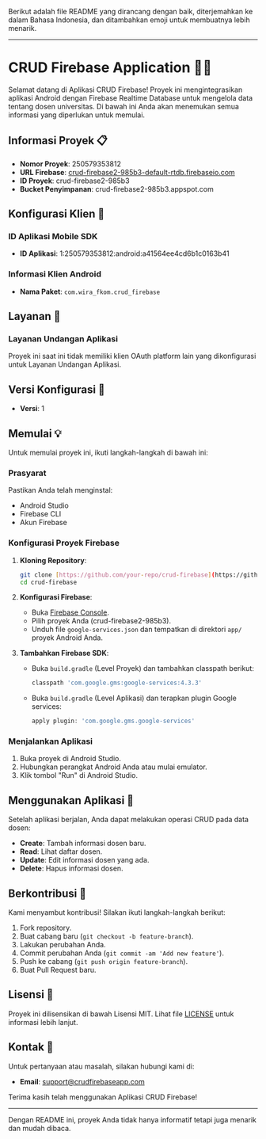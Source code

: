 Berikut adalah file README yang dirancang dengan baik, diterjemahkan ke dalam Bahasa Indonesia, dan ditambahkan emoji untuk membuatnya lebih menarik.

---

# CRUD Firebase Application 📱🔥

Selamat datang di Aplikasi CRUD Firebase! Proyek ini mengintegrasikan aplikasi Android dengan Firebase Realtime Database untuk mengelola data tentang dosen universitas. Di bawah ini Anda akan menemukan semua informasi yang diperlukan untuk memulai.

## Informasi Proyek 📋

- **Nomor Proyek**: 250579353812
- **URL Firebase**: [crud-firebase2-985b3-default-rtdb.firebaseio.com](https://crud-firebase2-985b3-default-rtdb.firebaseio.com)
- **ID Proyek**: crud-firebase2-985b3
- **Bucket Penyimpanan**: crud-firebase2-985b3.appspot.com

## Konfigurasi Klien 🔧

### ID Aplikasi Mobile SDK
- **ID Aplikasi**: 1:250579353812:android:a41564ee4cd6b1c0163b41

### Informasi Klien Android
- **Nama Paket**: `com.wira_fkom.crud_firebase`

## Layanan 🚀

### Layanan Undangan Aplikasi
Proyek ini saat ini tidak memiliki klien OAuth platform lain yang dikonfigurasi untuk Layanan Undangan Aplikasi.

## Versi Konfigurasi 📌
- **Versi**: 1

## Memulai 💡

Untuk memulai proyek ini, ikuti langkah-langkah di bawah ini:

### Prasyarat

Pastikan Anda telah menginstal:
- Android Studio
- Firebase CLI
- Akun Firebase

### Konfigurasi Proyek Firebase

1. **Kloning Repository**:
    ```bash
    git clone [https://github.com/your-repo/crud-firebase](https://github.com/Wira07/Crud-Firebase)
    cd crud-firebase
    ```

2. **Konfigurasi Firebase**:
    - Buka [Firebase Console](https://console.firebase.google.com/).
    - Pilih proyek Anda (crud-firebase2-985b3).
    - Unduh file `google-services.json` dan tempatkan di direktori `app/` proyek Android Anda.

3. **Tambahkan Firebase SDK**:
    - Buka `build.gradle` (Level Proyek) dan tambahkan classpath berikut:
      ```gradle
      classpath 'com.google.gms:google-services:4.3.3'
      ```
    - Buka `build.gradle` (Level Aplikasi) dan terapkan plugin Google services:
      ```gradle
      apply plugin: 'com.google.gms.google-services'
      ```

### Menjalankan Aplikasi

1. Buka proyek di Android Studio.
2. Hubungkan perangkat Android Anda atau mulai emulator.
3. Klik tombol "Run" di Android Studio.

## Menggunakan Aplikasi 📲

Setelah aplikasi berjalan, Anda dapat melakukan operasi CRUD pada data dosen:
- **Create**: Tambah informasi dosen baru.
- **Read**: Lihat daftar dosen.
- **Update**: Edit informasi dosen yang ada.
- **Delete**: Hapus informasi dosen.

## Berkontribusi 🤝

Kami menyambut kontribusi! Silakan ikuti langkah-langkah berikut:
1. Fork repository.
2. Buat cabang baru (`git checkout -b feature-branch`).
3. Lakukan perubahan Anda.
4. Commit perubahan Anda (`git commit -am 'Add new feature'`).
5. Push ke cabang (`git push origin feature-branch`).
6. Buat Pull Request baru.

## Lisensi 📄

Proyek ini dilisensikan di bawah Lisensi MIT. Lihat file [LICENSE](LICENSE) untuk informasi lebih lanjut.

## Kontak 📧

Untuk pertanyaan atau masalah, silakan hubungi kami di:
- **Email**: support@crudfirebaseapp.com

Terima kasih telah menggunakan Aplikasi CRUD Firebase!

---

Dengan README ini, proyek Anda tidak hanya informatif tetapi juga menarik dan mudah dibaca.
